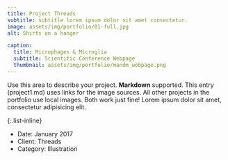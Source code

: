 ```yaml
---
title: Project Threads
subtitle: subtitle lorem ipsum dolor sit amet consectetur.
image: assets/img/portfolio/01-full.jpg
alt: Shirts on a hanger

caption:
  title: Microphages & Microglia 
  subtitle: Scientific Conference Webpage
  thumbnail: assets/img/portfolio/mandm_webpage.png
---
```

Use this area to describe your project. **Markdown** supported. This entry (project1.md) uses links for the image sources. All other projects in the portfolio use local images. Both work just fine! Lorem ipsum dolor sit amet, consectetur adipisicing elit. 

{:.list-inline}
- Date: January 2017
- Client: Threads
- Category: Illustration